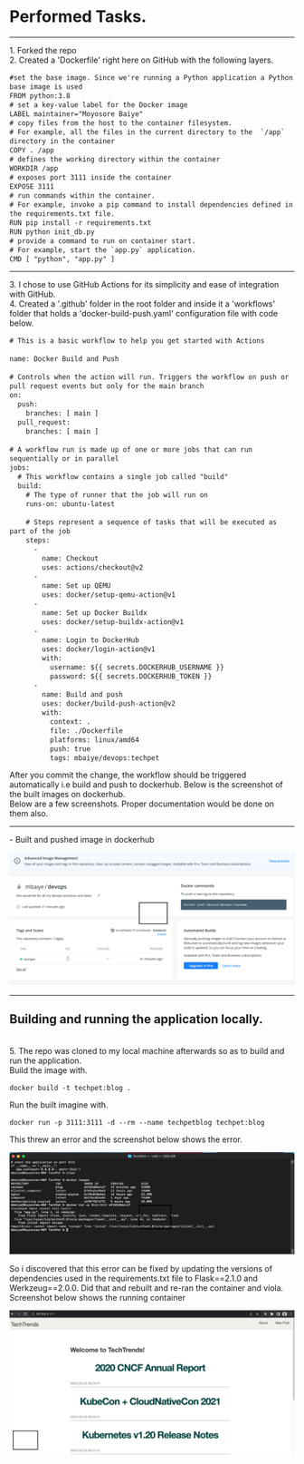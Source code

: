 <h1>Performed Tasks.</h1>
<hr>
1. Forked the repo<br/>
2. Created a 'Dockerfile' right here on GitHub with the following layers.<br/> 

```
#set the base image. Since we're running a Python application a Python base image is used
FROM python:3.8
# set a key-value label for the Docker image
LABEL maintainer="Moyosore Baiye"
# copy files from the host to the container filesystem. 
# For example, all the files in the current directory to the  `/app` directory in the container
COPY . /app
# defines the working directory within the container
WORKDIR /app
# exposes port 3111 inside the container
EXPOSE 3111
# run commands within the container. 
# For example, invoke a pip command to install dependencies defined in the requirements.txt file. 
RUN pip install -r requirements.txt
RUN python init_db.py
# provide a command to run on container start. 
# For example, start the `app.py` application.
CMD [ "python", "app.py" ]
```
<hr/>
3. I chose to use GitHub Actions for its simplicity and ease of integration with GitHub.<br/>
4. Created a '.github' folder in the root folder and inside it a 'workflows' folder that holds a 'docker-build-push.yaml' configuration file with code below. <br/>

```
# This is a basic workflow to help you get started with Actions
 
name: Docker Build and Push
 
# Controls when the action will run. Triggers the workflow on push or pull request events but only for the main branch
on:
  push:
    branches: [ main ]
  pull_request:
    branches: [ main ]
 
# A workflow run is made up of one or more jobs that can run sequentially or in parallel
jobs:
  # This workflow contains a single job called "build"
  build:
    # The type of runner that the job will run on
    runs-on: ubuntu-latest
 
    # Steps represent a sequence of tasks that will be executed as part of the job
    steps:
      -
        name: Checkout
        uses: actions/checkout@v2
      -
        name: Set up QEMU
        uses: docker/setup-qemu-action@v1
      -
        name: Set up Docker Buildx
        uses: docker/setup-buildx-action@v1
      -
        name: Login to DockerHub
        uses: docker/login-action@v1 
        with:
          username: ${{ secrets.DOCKERHUB_USERNAME }}
          password: ${{ secrets.DOCKERHUB_TOKEN }}
      -
        name: Build and push
        uses: docker/build-push-action@v2
        with:
          context: .
          file: ./Dockerfile
          platforms: linux/amd64
          push: true
          tags: mbaiye/devops:techpet

```
After you commit the change, the workflow should be triggered automatically i.e build and push to dockerhub. Below is the screenshot of the built images on dockerhub.<br/>
Below are a few screenshots. Proper documentation would be done on them also.<br/>
<hr/>
- Built and pushed image in dockerhub<br/>


![GitHub Dark](/assets/images/dockerhub.png)

<hr/>
<h2>Building and running the application locally.</h2><br/>
5. The repo was cloned to my local machine afterwards so as to build and run the application.<br/>
Build the image with.<br/>

```
docker build -t techpet:blog . 
```
Run the built imagine with.<br/>

```
docker run -p 3111:3111 -d --rm --name techpetblog techpet:blog 
```
This threw an error and the screenshot below shows the error.<br/>


![GitHub Dark](/assets/images/error.png)

So i discovered that this error can be fixed by updating the versions of dependencies used in the requirements.txt file to Flask==2.1.0 and Werkzeug==2.0.0. Did that and rebuilt and re-ran the container and viola. <br/>
Screenshot below shows the running container<br/>

![GitHub Dark](/assets/images/finalrun.png)
